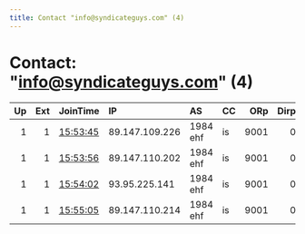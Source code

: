 ```yaml
---
title: Contact "info@syndicateguys.com" (4)
---
```


# Contact: "info@syndicateguys.com" (4)

|   Up |   Ext | JoinTime                                                                                              | IP             | AS       | CC   |   ORp |   Dirp | OS    | Version   | Nickname      |   eFamMembers |
|-----:|------:|:------------------------------------------------------------------------------------------------------|:---------------|:---------|:-----|------:|-------:|:------|:----------|:--------------|--------------:|
|    1 |     1 | [15:53:45](https://nusenu.github.io/OrNetStats/w/relay/219ED656205BF5B7B378764C97550DA6D46BC18B.html) | 89.147.109.226 | 1984 ehf | is   |  9001 |      0 | Linux | 0.4.7.13  | syndicateguys |             4 |
|    1 |     1 | [15:53:56](https://nusenu.github.io/OrNetStats/w/relay/BA0BD1EF8D31F6C57DFE5CC141850C2576B20B33.html) | 89.147.110.202 | 1984 ehf | is   |  9001 |      0 | Linux | 0.4.7.13  | syndicateguys |             4 |
|    1 |     1 | [15:54:02](https://nusenu.github.io/OrNetStats/w/relay/031C40EC2C8C861740DC845F5E8888368CE5FA56.html) | 93.95.225.141  | 1984 ehf | is   |  9001 |      0 | Linux | 0.4.7.13  | syndicateguys |             4 |
|    1 |     1 | [15:55:05](https://nusenu.github.io/OrNetStats/w/relay/26AD469481F5F986332769B9F5DF9CEDE0250934.html) | 89.147.110.214 | 1984 ehf | is   |  9001 |      0 | Linux | 0.4.7.13  | syndicateguys |             4 |
